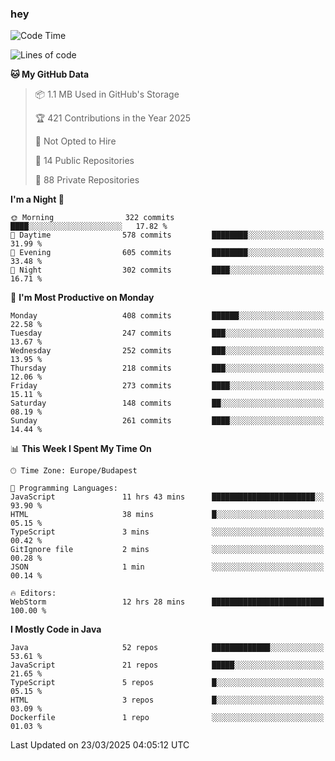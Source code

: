 ### hey

<!--START_SECTION:waka-->
![Code Time](http://img.shields.io/badge/Code%20Time-1%2C142%20hrs%2029%20mins-blue)

![Lines of code](https://img.shields.io/badge/From%20Hello%20World%20I%27ve%20Written-2.6%20million%20lines%20of%20code-blue)

**🐱 My GitHub Data** 

> 📦 1.1 MB Used in GitHub's Storage 
 > 
> 🏆 421 Contributions in the Year 2025
 > 
> 🚫 Not Opted to Hire
 > 
> 📜 14 Public Repositories 
 > 
> 🔑 88 Private Repositories 
 > 
**I'm a Night 🦉** 

```text
🌞 Morning                322 commits         ████░░░░░░░░░░░░░░░░░░░░░   17.82 % 
🌆 Daytime                578 commits         ████████░░░░░░░░░░░░░░░░░   31.99 % 
🌃 Evening                605 commits         ████████░░░░░░░░░░░░░░░░░   33.48 % 
🌙 Night                  302 commits         ████░░░░░░░░░░░░░░░░░░░░░   16.71 % 
```
📅 **I'm Most Productive on Monday** 

```text
Monday                   408 commits         ██████░░░░░░░░░░░░░░░░░░░   22.58 % 
Tuesday                  247 commits         ███░░░░░░░░░░░░░░░░░░░░░░   13.67 % 
Wednesday                252 commits         ███░░░░░░░░░░░░░░░░░░░░░░   13.95 % 
Thursday                 218 commits         ███░░░░░░░░░░░░░░░░░░░░░░   12.06 % 
Friday                   273 commits         ████░░░░░░░░░░░░░░░░░░░░░   15.11 % 
Saturday                 148 commits         ██░░░░░░░░░░░░░░░░░░░░░░░   08.19 % 
Sunday                   261 commits         ████░░░░░░░░░░░░░░░░░░░░░   14.44 % 
```


📊 **This Week I Spent My Time On** 

```text
🕑︎ Time Zone: Europe/Budapest

💬 Programming Languages: 
JavaScript               11 hrs 43 mins      ███████████████████████░░   93.90 % 
HTML                     38 mins             █░░░░░░░░░░░░░░░░░░░░░░░░   05.15 % 
TypeScript               3 mins              ░░░░░░░░░░░░░░░░░░░░░░░░░   00.42 % 
GitIgnore file           2 mins              ░░░░░░░░░░░░░░░░░░░░░░░░░   00.28 % 
JSON                     1 min               ░░░░░░░░░░░░░░░░░░░░░░░░░   00.14 % 

🔥 Editors: 
WebStorm                 12 hrs 28 mins      █████████████████████████   100.00 % 
```

**I Mostly Code in Java** 

```text
Java                     52 repos            █████████████░░░░░░░░░░░░   53.61 % 
JavaScript               21 repos            █████░░░░░░░░░░░░░░░░░░░░   21.65 % 
TypeScript               5 repos             █░░░░░░░░░░░░░░░░░░░░░░░░   05.15 % 
HTML                     3 repos             █░░░░░░░░░░░░░░░░░░░░░░░░   03.09 % 
Dockerfile               1 repo              ░░░░░░░░░░░░░░░░░░░░░░░░░   01.03 % 
```




 Last Updated on 23/03/2025 04:05:12 UTC
<!--END_SECTION:waka-->
